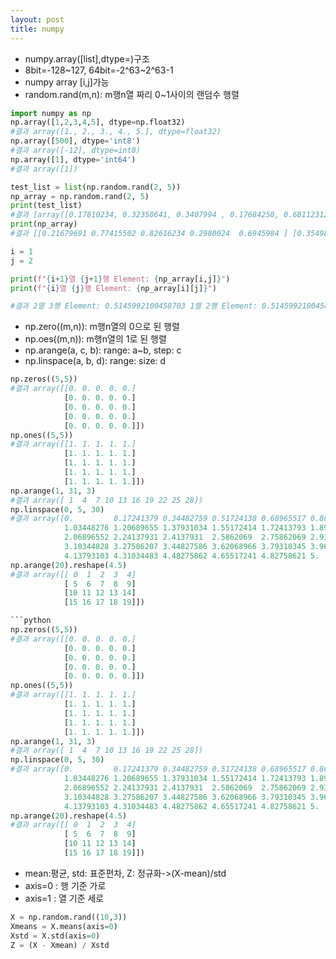 ```yaml
---
layout: post
title: numpy
---
```


- numpy.array([list],dtype=)구조
- 8bit=-128~127, 64bit=-2^63~2^63-1
- numpy array [i,j]가능
- random.rand(m,n): m행n열 짜리 0~1사이의 랜덤수 행렬 

```python
import numpy as np
np.array([1,2,3,4,5], dtype=np.float32)
#결과 array([1., 2., 3., 4., 5.], dtype=float32)
np.array([500], dtype='int8')
#결과 array([-12], dtype=int8)
np.array([1], dtype='int64')
#결과 array([1])

test_list = list(np.random.rand(2, 5))
np_array = np.random.rand(2, 5)
print(test_list)
#결과 [array([0.17810234, 0.32350641, 0.3407994 , 0.17684258, 0.68112312]), array([0.87312479, 0.57760606, 0.59733256, 0.47952995, 0.62423321])]
print(np_array)
#결과 [[0.21679691 0.77415502 0.82616234 0.2980024  0.6945984 ] [0.35498773 0.89572775 0.51459921 0.59929853 0.1681098 ]]

i = 1
j = 2

print(f"{i+1}열 {j+1}행 Element: {np_array[i,j]}")
print(f"{i}열 {j}행 Element: {np_array[i][j]}")

#결과 2열 3행 Element: 0.5145992100458703 1열 2행 Element: 0.5145992100458703
```
- np.zero((m,n)): m행n열의 0으로 된 행렬
- np.oes((m,n)): m행n열의 1로 된 행렬
- np.arange(a, c, b): range: a~b, step: c
- np.linspace(a, b, d): range: size: d

 ```python
np.zeros((5,5))
#결과 array([[0. 0. 0. 0. 0.]
			 [0. 0. 0. 0. 0.]
			 [0. 0. 0. 0. 0.]
			 [0. 0. 0. 0. 0.]
			 [0. 0. 0. 0. 0.]])
np.ones((5,5))
#결과 array([[1. 1. 1. 1. 1.]
			 [1. 1. 1. 1. 1.]
			 [1. 1. 1. 1. 1.]
			 [1. 1. 1. 1. 1.]
			 [1. 1. 1. 1. 1.]])
np.arange(1, 31, 3)
#결과 array([ 1  4  7 10 13 16 19 22 25 28])
np.linspace(0, 5, 30)
#결과 array([0.         0.17241379 0.34482759 0.51724138 0.68965517 0.86206897
			 1.03448276 1.20689655 1.37931034 1.55172414 1.72413793 1.89655172
			 2.06896552 2.24137931 2.4137931  2.5862069  2.75862069 2.93103448
			 3.10344828 3.27586207 3.44827586 3.62068966 3.79310345 3.96551724
			 4.13793103 4.31034483 4.48275862 4.65517241 4.82758621 5.        ])
np.arange(20).reshape(4.5)
#결과 array([[ 0  1  2  3  4]
			 [ 5  6  7  8  9]
			 [10 11 12 13 14]
			 [15 16 17 18 19]])

 ```python
np.zeros((5,5))
#결과 array([[0. 0. 0. 0. 0.]
			 [0. 0. 0. 0. 0.]
			 [0. 0. 0. 0. 0.]
			 [0. 0. 0. 0. 0.]
			 [0. 0. 0. 0. 0.]])
np.ones((5,5))
#결과 array([[1. 1. 1. 1. 1.]
			 [1. 1. 1. 1. 1.]
			 [1. 1. 1. 1. 1.]
			 [1. 1. 1. 1. 1.]
			 [1. 1. 1. 1. 1.]])
np.arange(1, 31, 3)
#결과 array([ 1  4  7 10 13 16 19 22 25 28])
np.linspace(0, 5, 30)
#결과 array([0.         0.17241379 0.34482759 0.51724138 0.68965517 0.86206897
			 1.03448276 1.20689655 1.37931034 1.55172414 1.72413793 1.89655172
			 2.06896552 2.24137931 2.4137931  2.5862069  2.75862069 2.93103448
			 3.10344828 3.27586207 3.44827586 3.62068966 3.79310345 3.96551724
			 4.13793103 4.31034483 4.48275862 4.65517241 4.82758621 5.        ])
np.arange(20).reshape(4.5)
#결과 array([[ 0  1  2  3  4]
			 [ 5  6  7  8  9]
			 [10 11 12 13 14]
			 [15 16 17 18 19]])
```
- mean:평균, std: 표준편차, Z: 정규화->(X-mean)/std
- axis=0 : 행 기준 가로
- axis=1 : 열 기준 세로
```python
X = np.random.rand((10,3))
Xmeans = X.means(axis=0)
Xstd = X.std(axis=0)
Z = (X - Xmean) / Xstd
```
